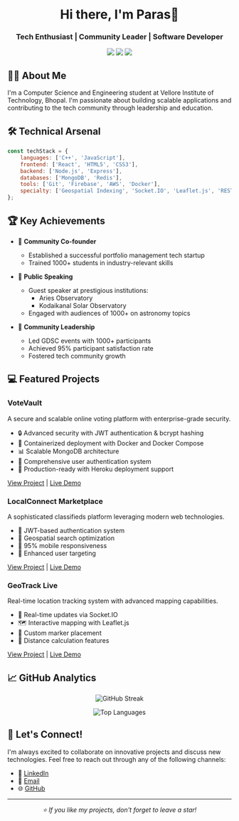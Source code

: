 <p align="center">
  <h1 align="center">Hi there, I'm Paras👋</h1>
  <h3 align="center">Tech Enthusiast | Community Leader | Software Developer</h3>
</p>

<p align="center">
  <a href="mailto:paaras.pv1111@gmail.com"><img src="https://img.shields.io/badge/Email-paaras.pv1111%40gmail.com-blue?style=flat-square&logo=gmail"></a>
  <a href="https://github.com/paarasv"><img src="https://img.shields.io/badge/GitHub-paarasv-black?style=flat-square&logo=github"></a>
  <a href="https://www.linkedin.com/in/paras1111"><img src="https://img.shields.io/badge/LinkedIn-paras1111-blue?style=flat-square&logo=linkedin"></a>
</p>

## 👨‍💻 About Me

I'm a Computer Science and Engineering student at Vellore Institute of Technology, Bhopal. I'm passionate about building scalable applications and contributing to the tech community through leadership and education.

## 🛠️ Technical Arsenal

```javascript
const techStack = {
    languages: ['C++', 'JavaScript'],
    frontend: ['React', 'HTML5', 'CSS3'],
    backend: ['Node.js', 'Express'],
    databases: ['MongoDB', 'Redis'],
    tools: ['Git', 'Firebase', 'AWS', 'Docker'],
    specialty: ['Geospatial Indexing', 'Socket.IO', 'Leaflet.js', 'RESTful APIs']
};
```

## 🏆 Key Achievements

- 🚀 **Community Co-founder**
  - Established a successful portfolio management tech startup
  - Trained 1000+ students in industry-relevant skills
  
- 🎤 **Public Speaking**
  - Guest speaker at prestigious institutions:
    - Aries Observatory
    - Kodaikanal Solar Observatory
  - Engaged with audiences of 1000+ on astronomy topics

- 👥 **Community Leadership**
  - Led GDSC events with 1000+ participants
  - Achieved 95% participant satisfaction rate
  - Fostered tech community growth

## 💻 Featured Projects

### VoteVault
A secure and scalable online voting platform with enterprise-grade security.
- 🔒 Advanced security with JWT authentication & bcrypt hashing
- 🐳 Containerized deployment with Docker and Docker Compose
- 📊 Scalable MongoDB architecture
- 🔐 Comprehensive user authentication system
- 🚀 Production-ready with Heroku deployment support

[View Project](https://github.com/paarasv/votevault) | [Live Demo](#)

### LocalConnect Marketplace
A sophisticated classifieds platform leveraging modern web technologies.
- 🔐 JWT-based authentication system
- 📍 Geospatial search optimization
- 📱 95% mobile responsiveness
- 🎯 Enhanced user targeting

[View Project](https://github.com/paarasv/localconnect-marketplace) | [Live Demo](#)

### GeoTrack Live
Real-time location tracking system with advanced mapping capabilities.
- 🔄 Real-time updates via Socket.IO
- 🗺️ Interactive mapping with Leaflet.js
- 📍 Custom marker placement
- 📏 Distance calculation features

[View Project](https://github.com/paarasv/geotrack-live) | [Live Demo](#)

## 📈 GitHub Analytics

<p align="center">
  <img src="http://github-readme-streak-stats.herokuapp.com?user=paarasv" alt="GitHub Streak"/>
</p>

<p align="center">
  <img src="https://github-readme-stats.vercel.app/api/top-langs/?username=paarasv&layout=compact&theme=vision-friendly-dark" alt="Top Languages"/>
</p>

## 🤝 Let's Connect!

I'm always excited to collaborate on innovative projects and discuss new technologies. Feel free to reach out through any of the following channels:

- 💼 [LinkedIn](https://www.linkedin.com/in/paras1111)
- 📧 [Email](mailto:paaras.pv1111@gmail.com)
- 🌐 [GitHub](https://github.com/paarasv)

---

<p align="center">
  <i>⭐️ If you like my projects, don't forget to leave a star!</i>
</p>
